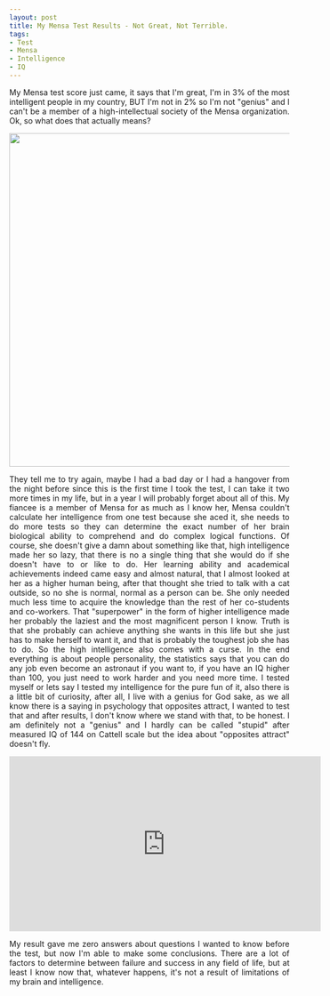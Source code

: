 ```yaml
---
layout: post
title: My Mensa Test Results - Not Great, Not Terrible.
tags:
- Test
- Mensa
- Intelligence
- IQ
---
```



<p style='text-align: justify;'>My Mensa test score just came, it says that I'm great, I'm in 3% of the most intelligent people in my country, BUT I'm not in 2% so I'm not "genius" and I can't be a member of a high-intellectual society of the Mensa organization. Ok, so what does that actually means? </p>

<div style="text-align:center"><p><img src="{{ site.baseurl }}static/img/mensa.jpg" width='600' hight='420'></p></div>

<p style='text-align: justify;'>They tell me to try again, maybe I had a bad day or I had a hangover from the night before since this is the first time I took the test, I can take it two more times in my life, but in a year I will probably forget about all of this. My fiancee is a member of Mensa for as much as I know her, Mensa couldn't calculate her intelligence from one test because she aced it, she needs to do more tests so they can determine the exact number of her brain biological ability to comprehend and do complex logical functions. Of course, she doesn't give a damn about something like that, high intelligence made her so lazy, that there is no a single thing that she would do if she doesn't have to or like to do. Her learning ability and academical achievements indeed came easy and almost natural, that I almost looked at her as a higher human being, after that thought she tried to talk with a cat outside, so no she is normal, normal as a person can be. She only needed much less time to acquire the knowledge than the rest of her co-students and co-workers. That "superpower" in the form of higher intelligence made her probably the laziest and the most magnificent person I know. Truth is that she probably can achieve anything she wants in this life but she just has to make herself to want it, and that is probably the toughest job she has to do. So the high intelligence also comes with a curse.
In the end everything is about people personality, the statistics says that you can do any job even become an astronaut if you want to, if you have an IQ higher than 100, you just need to work harder and you need more time. 
I tested myself or lets say I tested my intelligence for the pure fun of it, also there is a little bit of curiosity, after all, I live with a genius for God sake, as we all know there is a saying in psychology that opposites attract, I wanted to test that and after results, I don't know where we stand with that, to be honest.
I am definitely not a "genius" and I hardly can be called "stupid" after measured IQ of 144 on Cattell scale but the idea about "opposites attract" doesn't fly.</p>

<div style="text-align:center"><p><iframe width="560" height="315" src="https://www.youtube.com/embed/Mg5HOnq7zD0" frameborder="0" allow="accelerometer; autoplay; encrypted-media; gyroscope; picture-in-picture" allowfullscreen></iframe></p></div>

<p style='text-align: justify;'>My result gave me zero answers about questions I wanted to know before the test, but now I'm able to make some conclusions.
There are a lot of factors to determine between failure and success in any field of life, but at least I know now that, whatever happens, it's not a result of limitations of my brain and intelligence.</p>
